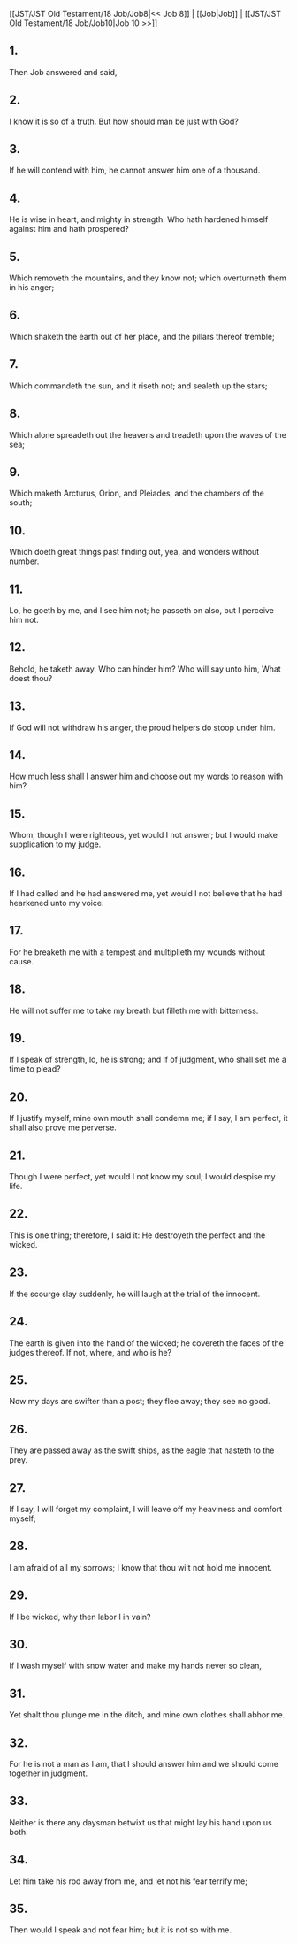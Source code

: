 [[JST/JST Old Testament/18 Job/Job8|<< Job 8]] | [[Job|Job]] | [[JST/JST Old Testament/18 Job/Job10|Job 10 >>]]
## 1.
Then Job answered and said,
## 2.
I know it is so of a truth. But how should man be just with God?
## 3.
If he will contend with him, he cannot answer him one of a thousand.
## 4.
He is wise in heart, and mighty in strength. Who hath hardened himself against him and hath prospered?
## 5.
Which removeth the mountains, and they know not; which overturneth them in his anger;
## 6.
Which shaketh the earth out of her place, and the pillars thereof tremble;
## 7.
Which commandeth the sun, and it riseth not; and sealeth up the stars;
## 8.
Which alone spreadeth out the heavens and treadeth upon the waves of the sea;
## 9.
Which maketh Arcturus, Orion, and Pleiades, and the chambers of the south;
## 10.
Which doeth great things past finding out, yea, and wonders without number.
## 11.
Lo, he goeth by me, and I see him not; he passeth on also, but I perceive him not.
## 12.
Behold, he taketh away. Who can hinder him? Who will say unto him, What doest thou?
## 13.
If God will not withdraw his anger, the proud helpers do stoop under him.
## 14.
How much less shall I answer him and choose out my words to reason with him?
## 15.
Whom, though I were righteous, yet would I not answer; but I would make supplication to my judge.
## 16.
If I had called and he had answered me, yet would I not believe that he had hearkened unto my voice.
## 17.
For he breaketh me with a tempest and multiplieth my wounds without cause.
## 18.
He will not suffer me to take my breath but filleth me with bitterness.
## 19.
If I speak of strength, lo, he is strong; and if of judgment, who shall set me a time to plead?
## 20.
If I justify myself, mine own mouth shall condemn me; if I say, I am perfect, it shall also prove me perverse.
## 21.
Though I were perfect, yet would I not know my soul; I would despise my life.
## 22.
This is one thing; therefore, I said it: He destroyeth the perfect and the wicked.
## 23.
If the scourge slay suddenly, he will laugh at the trial of the innocent.
## 24.
The earth is given into the hand of the wicked; he covereth the faces of the judges thereof. If not, where, and who is he?
## 25.
Now my days are swifter than a post; they flee away; they see no good.
## 26.
They are passed away as the swift ships, as the eagle that hasteth to the prey.
## 27.
If I say, I will forget my complaint, I will leave off my heaviness and comfort myself;
## 28.
I am afraid of all my sorrows; I know that thou wilt not hold me innocent.
## 29.
If I be wicked, why then labor I in vain?
## 30.
If I wash myself with snow water and make my hands never so clean,
## 31.
Yet shalt thou plunge me in the ditch, and mine own clothes shall abhor me.
## 32.
For he is not a man as I am, that I should answer him and we should come together in judgment.
## 33.
Neither is there any daysman betwixt us that might lay his hand upon us both.
## 34.
Let him take his rod away from me, and let not his fear terrify me;
## 35.
Then would I speak and not fear him; but it is not so with me.

